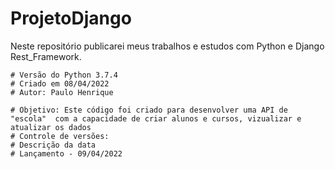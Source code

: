 # ProjetoDjango
Neste repositório publicarei meus trabalhos e estudos com Python e Django Rest_Framework.
    
    # Versão do Python 3.7.4
    # Criado em 08/04/2022
    # Autor: Paulo Henrique

    # Objetivo: Este código foi criado para desenvolver uma API de "escola"  com a capacidade de criar alunos e cursos, vizualizar e atualizar os dados
    # Controle de versões:
    # Descrição da data
    # Lançamento - 09/04/2022

